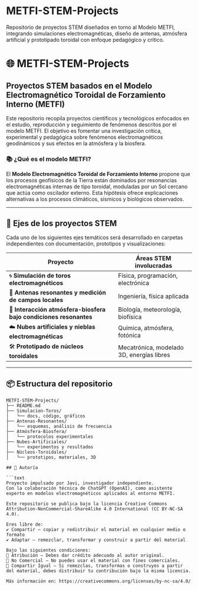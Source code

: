 # METFI-STEM-Projects
Repositorio de proyectos STEM diseñados en torno al Modelo METFI, integrando simulaciones electromagnéticas, diseño de antenas, atmósfera artificial y prototipado toroidal con enfoque pedagógico y crítico.
# 🌐 METFI-STEM-Projects
## Proyectos STEM basados en el Modelo Electromagnético Toroidal de Forzamiento Interno (METFI)

Este repositorio recopila proyectos científicos y tecnológicos enfocados en el estudio, reproducción y seguimiento de fenómenos descritos por el modelo METFI. El objetivo es fomentar una investigación crítica, experimental y pedagógica sobre fenómenos electromagnéticos geodinámicos y sus efectos en la atmósfera y la biosfera.

### 📚 ¿Qué es el modelo METFI?

El **Modelo Electromagnético Toroidal de Forzamiento Interno** propone que los procesos geofísicos de la Tierra están dominados por resonancias electromagnéticas internas de tipo toroidal, moduladas por un Sol cercano que actúa como oscilador externo. Esta hipótesis ofrece explicaciones alternativas a los procesos climáticos, sísmicos y biológicos observados.

---

## 📂 Ejes de los proyectos STEM

Cada uno de los siguientes ejes temáticos será desarrollado en carpetas independientes con documentación, prototipos y visualizaciones:

| Proyecto | Áreas STEM involucradas |
|----------|--------------------------|
| 🌀 **Simulación de toros electromagnéticos** | Física, programación, electrónica |
| 📡 **Antenas resonantes y medición de campos locales** | Ingeniería, física aplicada |
| 🌱 **Interacción atmósfera-biosfera bajo condiciones resonantes** | Biología, meteorología, biofísica |
| ☁️ **Nubes artificiales y nieblas electromagnéticas** | Química, atmósfera, fotónica |
| 🛠️ **Prototipado de núcleos toroidales** | Mecatrónica, modelado 3D, energías libres |

---

## 📦 Estructura del repositorio

```plaintext
METFI-STEM-Projects/
├── README.md
├── Simulacion-Toros/
│   └── docs, código, gráficos
├── Antenas-Resonantes/
│   └── esquemas, análisis de frecuencia
├── Atmósfera-Biosfera/
│   └── protocolos experimentales
├── Nubes-Artificiales/
│   └── experimentos y resultados
├── Núcleos-Toroidales/
│   └── prototipos, materiales, 3D

## 👥 Autoría

```text
Proyecto impulsado por Javi, investigador independiente.
Con la colaboración técnica de ChatGPT (OpenAI), como asistente experto en modelos electromagnéticos aplicados al entorno METFI.

Este repositorio se publica bajo la licencia Creative Commons Attribution-NonCommercial-ShareAlike 4.0 International (CC BY-NC-SA 4.0).

Eres libre de:
✔️ Compartir — copiar y redistribuir el material en cualquier medio o formato  
✔️ Adaptar — remezclar, transformar y construir a partir del material

Bajo las siguientes condiciones:
🔗 Atribución — Debes dar crédito adecuado al autor original.  
🚫 No Comercial — No puedes usar el material con fines comerciales.  
🔄 Compartir Igual — Si remezclas, transformas o construyes a partir del material, debes distribuir tu contribución bajo la misma licencia.

Más información en: https://creativecommons.org/licenses/by-nc-sa/4.0/
